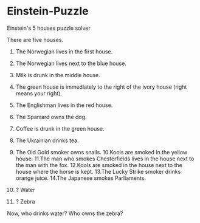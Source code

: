 # Einstein-Puzzle
 Einstein's 5 houses puzzle solver

There are five houses.

1. The Norwegian lives in the first house.
2. The Norwegian lives next to the blue house.
3. Milk is drunk in the middle house.

4. The green house is immediately to the right of the ivory house (right means your right).
5. The Englishman lives in the red house.

6. The Spaniard owns the dog.
7. Coffee is drunk in the green house.
8. The Ukrainian drinks tea.
9. The Old Gold smoker owns snails.
   10.Kools are smoked in the yellow house.
   11.The man who smokes Chesterfields lives in the house next to the man with the fox.
   12.Kools are smoked in the house next to the house where the horse is kept.
   13.The Lucky Strike smoker drinks orange juice.
   14.The Japanese smokes Parliaments.

15. ? Water
16. ? Zebra

Now, who drinks water? Who owns the zebra?